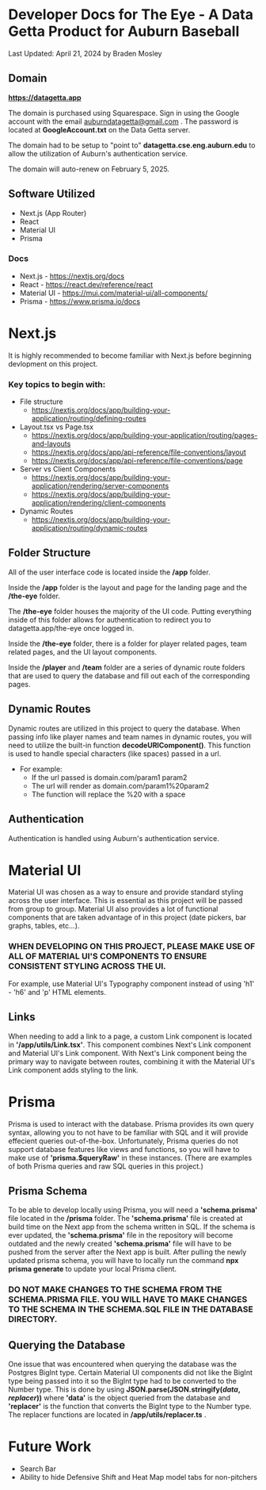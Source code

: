 # Developer Docs for The Eye - A Data Getta Product for Auburn Baseball

Last Updated: April 21, 2024 by Braden Mosley

## Domain
**https://datagetta.app**

The domain is purchased using Squarespace.
Sign in using the Google account with the email auburndatagetta@gmail.com . The password is located at **GoogleAccount.txt** on the Data Getta server.

The domain had to be setup to "point to" **datagetta.cse.eng.auburn.edu** to allow the utilization of Auburn's authentication service.

The domain will auto-renew on February 5, 2025.

## Software Utilized
- Next.js (App Router)
- React
- Material UI
- Prisma

### Docs
- Next.js - https://nextjs.org/docs
- React - https://react.dev/reference/react
- Material UI - https://mui.com/material-ui/all-components/
- Prisma - https://www.prisma.io/docs

# Next.js
It is highly recommended to become familiar with Next.js before beginning devlopment on this project.

### Key topics to begin with:
- File structure
    - https://nextjs.org/docs/app/building-your-application/routing/defining-routes
- Layout.tsx vs Page.tsx
    - https://nextjs.org/docs/app/building-your-application/routing/pages-and-layouts
    - https://nextjs.org/docs/app/api-reference/file-conventions/layout
    - https://nextjs.org/docs/app/api-reference/file-conventions/page
- Server vs Client Components
    - https://nextjs.org/docs/app/building-your-application/rendering/server-components
    - https://nextjs.org/docs/app/building-your-application/rendering/client-components
- Dynamic Routes
    - https://nextjs.org/docs/app/building-your-application/routing/dynamic-routes

## Folder Structure
All of the user interface code is located inside the **/app** folder.

Inside the **/app** folder is the layout and page for the landing page and the **/the-eye** folder.

The **/the-eye** folder houses the majority of the UI code. Putting everything inside of this folder allows for authentication to redirect you to datagetta.app/the-eye once logged in.

Inside the **/the-eye** folder, there is a folder for player related pages, team related pages, and the UI layout components.

Inside the **/player** and **/team** folder are a series of dynamic route folders that are used to query the database and fill out each of the corresponding pages.

## Dynamic Routes
Dynamic routes are utilized in this project to query the database. When passing info like player names and team names in dynamic routes, you will need to utilize the built-in function **decodeURIComponent()**. This function is used to handle special characters (like spaces) passed in a url.

- For example:
    - If the url passed is domain.com/param1 param2
    - The url will render as domain.com/param1%20param2
    - The function will replace the %20 with a space

## Authentication
Authentication is handled using Auburn's authentication service.

# Material UI
Material UI was chosen as a way to ensure and provide standard styling across the user interface. This is essential as this project will be passed from group to group. Material UI also provides a lot of functional components that are taken advantage of in this project (date pickers, bar graphs, tables, etc...). 

### WHEN DEVELOPING ON THIS PROJECT, PLEASE MAKE USE OF ALL OF MATERIAL UI'S COMPONENTS TO ENSURE CONSISTENT STYLING ACROSS THE UI.

For example, use Material UI's Typography component instead of using 'h1' - 'h6' and 'p' HTML elements.

## Links
When needing to add a link to a page, a custom Link component is located in **'/app/utils/Link.tsx'**. This component combines Next's Link component and Material UI's Link component. With Next's Link component being the primary way to navigate between routes, combining it with the Material UI's Link component adds styling to the link.

# Prisma
Prisma is used to interact with the database. Prisma provides its own query syntax, allowing you to not have to be familiar with SQL and it will provide effecient queries out-of-the-box. Unfortunately, Prisma queries do not support database features like views and functions, so you will have to make use of **'prisma.$queryRaw'** in these instances. (There are examples of both Prisma queries and raw SQL queries in this project.)

## Prisma Schema
To be able to develop locally using Prisma, you will need a **'schema.prisma'** file located in the **/prisma** folder. The **'schema.prisma'** file is created at build time on the Next app from the schema written in SQL. If the schema is ever updated, the **'schema.prisma'** file in the repository will become outdated and the newly created **'schema.prisma'** file will have to be pushed from the server after the Next app is built. After pulling the newly updated prisma schema, you will have to locally run the command **npx prisma generate** to update your local Prisma client.

### DO NOT MAKE CHANGES TO THE SCHEMA FROM THE SCHEMA.PRISMA FILE. YOU WILL HAVE TO MAKE CHANGES TO THE SCHEMA IN THE SCHEMA.SQL FILE IN THE DATABASE DIRECTORY.

## Querying the Database
One issue that was encountered when querying the database was the Postgres BigInt type. Certain Material UI components did not like the BigInt type being passed into it so the BigInt type had to be converted to the Number type. This is done by using **JSON.parse(JSON.stringify(*data*, *replacer*))** where **'data'** is the object queried from the database and **'replacer'** is the function that converts the BigInt type to the Number type. The replacer functions are located in **/app/utils/replacer.ts** .

# Future Work
- Search Bar
- Ability to hide Defensive Shift and Heat Map model tabs for non-pitchers